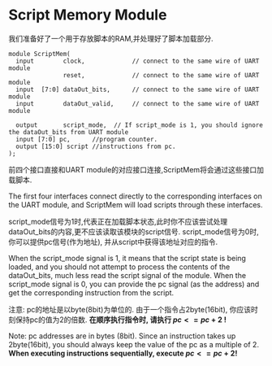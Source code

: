 # Script Memory Module

我们准备好了一个用于存放脚本的RAM,并处理好了脚本加载部分.

```
module ScriptMem(
  input        clock,             // connect to the same wire of UART module
               reset,             // connect to the same wire of UART module
  input  [7:0] dataOut_bits,      // connect to the same wire of UART module
  input        dataOut_valid,     // connect to the same wire of UART module
  
  output       script_mode,  // If script_mode is 1, you should ignore the dataOut_bits from UART module
  input [7:0] pc,      //program counter.
  output [15:0] script //instructions from pc.
);
```

前四个接口直接和UART module的对应接口连接,ScriptMem将会通过这些接口加载脚本. 

The first four interfaces connect directly to the corresponding interfaces on the UART module, and ScriptMem will load scripts through these interfaces.

script_mode信号为1时,代表正在加载脚本状态,此时你不应该尝试处理dataOut_bits的内容,更不应该读取该模块的script信号.
script_mode信号为0时,你可以提供pc信号(作为地址), 并从script中获得该地址对应的指令.

When the script_mode signal is 1, it means that the script state is being loaded, and you should not attempt to process the contents of the dataOut_bits, much less read the script signal of the module.
When the script_mode signal is 0, you can provide the pc signal (as the address) and get the corresponding instruction from the script.

注意: pc的地址是以byte(8bit)为单位的. 由于一个指令占2byte(16bit), 你应该时刻保持pc的值为2的倍数. **在顺序执行指令时, 请执行 $pc <= pc + 2$ !**

Note: pc addresses are in bytes (8bit). Since an instruction takes up 2byte(16bit), you should always keep the value of the pc as a multiple of 2. **When executing instructions sequentially, execute $pc <= pc + 2$!**

